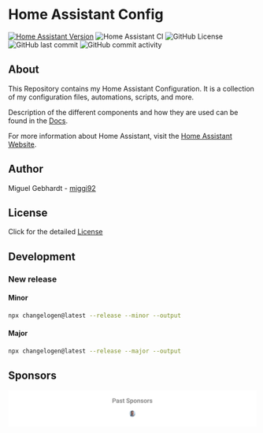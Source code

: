# Home Assistant Config

[![Home Assistant Version](https://img.shields.io/badge/HA%20Version-2025.7.4%20-blue?style=for-the-badge)](https://github.com/home-assistant/core/releases/tag/2025.7.4)
![Home Assistant CI](https://img.shields.io/github/actions/workflow/status/miggi92/home-assistant-config/home_assistant_ci.yml?style=for-the-badge)
![GitHub License](https://img.shields.io/github/license/miggi92/home-assistant-config?style=for-the-badge)
![GitHub last commit](https://img.shields.io/github/last-commit/miggi92/home-assistant-config?style=for-the-badge)
![GitHub commit activity](https://img.shields.io/github/commit-activity/w/miggi92/home-assistant-config?style=for-the-badge)

## About

This Repository contains my Home Assistant Configuration. It is a collection of my configuration files, automations, scripts, and more.

Description of the different components and how they are used can be found in the [Docs](https://miggi92.github.io/home-assistant-config/).

For more information about Home Assistant, visit the [Home Assistant Website](https://www.home-assistant.io/).

## Author

Miguel Gebhardt - [miggi92]

## License

Click for the detailed [License](./LICENSE.md)

[miggi92]: https://github.com/miggi92

## Development

### New release

#### Minor

```bash
npx changelogen@latest --release --minor --output
```

#### Major

```bash
npx changelogen@latest --release --major --output
```

## Sponsors

![Sponsors](https://github.com/miggi92/static/blob/master/sponsors.svg)
